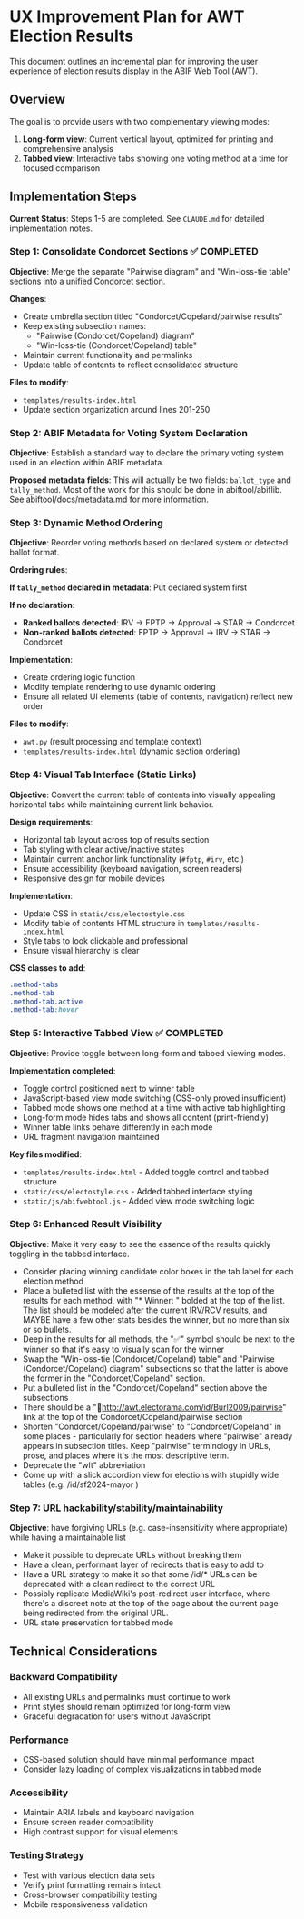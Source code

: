 # UX Improvement Plan for AWT Election Results

This document outlines an incremental plan for improving the user experience of election results display in the ABIF Web Tool (AWT).

## Overview

The goal is to provide users with two complementary viewing modes:
1. **Long-form view**: Current vertical layout, optimized for printing and comprehensive analysis
2. **Tabbed view**: Interactive tabs showing one voting method at a time for focused comparison

## Implementation Steps

**Current Status**: Steps 1-5 are completed. See `CLAUDE.md` for detailed implementation notes.

### Step 1: Consolidate Condorcet Sections ✅ COMPLETED

**Objective**: Merge the separate "Pairwise diagram" and "Win-loss-tie table" sections into a unified Condorcet section.

**Changes**:
- Create umbrella section titled "Condorcet/Copeland/pairwise results"
- Keep existing subsection names:
  - "Pairwise (Condorcet/Copeland) diagram" 
  - "Win-loss-tie (Condorcet/Copeland) table"
- Maintain current functionality and permalinks
- Update table of contents to reflect consolidated structure

**Files to modify**:
- `templates/results-index.html`
- Update section organization around lines 201-250

### Step 2: ABIF Metadata for Voting System Declaration

**Objective**: Establish a standard way to declare the primary voting system used in an election within ABIF metadata.

**Proposed metadata fields**:
This will actually be two fields: `ballot_type` and `tally_method`.
Most of the work for this should be done in abiftool/abiflib.  See
abiftool/docs/metadata.md for more information.

### Step 3: Dynamic Method Ordering

**Objective**: Reorder voting methods based on declared system or detected ballot format.

**Ordering rules**:

**If `tally_method` declared in metadata**: Put declared system first

**If no declaration**:
- **Ranked ballots detected**: IRV → FPTP → Approval → STAR → Condorcet
- **Non-ranked ballots detected**: FPTP → Approval → IRV → STAR → Condorcet

**Implementation**:
- Create ordering logic function
- Modify template rendering to use dynamic ordering
- Ensure all related UI elements (table of contents, navigation) reflect new order

**Files to modify**:
- `awt.py` (result processing and template context)
- `templates/results-index.html` (dynamic section ordering)

### Step 4: Visual Tab Interface (Static Links)

**Objective**: Convert the current table of contents into visually appealing horizontal tabs while maintaining current link behavior.

**Design requirements**:
- Horizontal tab layout across top of results section
- Tab styling with clear active/inactive states
- Maintain current anchor link functionality (`#fptp`, `#irv`, etc.)
- Ensure accessibility (keyboard navigation, screen readers)
- Responsive design for mobile devices

**Implementation**:
- Update CSS in `static/css/electostyle.css`
- Modify table of contents HTML structure in `templates/results-index.html`
- Style tabs to look clickable and professional
- Ensure visual hierarchy is clear

**CSS classes to add**:
```css
.method-tabs
.method-tab
.method-tab.active
.method-tab:hover
```

### Step 5: Interactive Tabbed View ✅ COMPLETED

**Objective**: Provide toggle between long-form and tabbed viewing modes.

**Implementation completed**:
- Toggle control positioned next to winner table
- JavaScript-based view mode switching (CSS-only proved insufficient)
- Tabbed mode shows one method at a time with active tab highlighting
- Long-form mode hides tabs and shows all content (print-friendly)
- Winner table links behave differently in each mode
- URL fragment navigation maintained

**Key files modified**:
- `templates/results-index.html` - Added toggle control and tabbed structure
- `static/css/electostyle.css` - Added tabbed interface styling
- `static/js/abifwebtool.js` - Added view mode switching logic

### Step 6: Enhanced Result Visibility

**Objective**: Make it very easy to see the essence of the results quickly toggling in the tabbed interface.

- Consider placing winning candidate color boxes in the tab label for
  each election method
- Place a bulleted list with the essense of the results at the top of
  the results for each method, with "* <method> Winner: <winner>"
  bolded at the top of the list.  The list should be modeled after the
  current IRV/RCV results, and MAYBE have a few other stats besides
  the winner, but no more than six or so bullets.
- Deep in the results for all methods, the "✅" symbol should be next
  to the winner so that it's easy to visually scan for the winner
- Swap the "Win-loss-tie (Condorcet/Copeland) table" and "Pairwise
  (Condorcet/Copeland) diagram" subsections so that the latter is
  above the former in the "Condorcet/Copeland" section.
- Put a bulleted list in the "Condorcet/Copeland" section above the subsections
- There should be a "🔗http://awt.electorama.com/id/Burl2009/pairwise"
  link at the top of the Condorcet/Copeland/pairwise section
- Shorten "Condorcet/Copeland/pairwise" to "Condorcet/Copeland" in
  some places - particularly for section headers where "pairwise"
  already appears in subsection titles. Keep "pairwise" terminology
  in URLs, prose, and places where it's the most descriptive term.
- Deprecate the "wlt" abbreviation
- Come up with a slick accordion view for elections with stupidly wide
  tables (e.g. /id/sf2024-mayor )

### Step 7: URL hackability/stability/maintainability

**Objective**: have forgiving URLs (e.g. case-insensitivity where
  appropriate) while having a maintainable list

- Make it possible to deprecate URLs without breaking them
- Have a clean, performant layer of redirects that is easy to add to
- Have a URL strategy to make it so that some /id/* URLs can be
  deprecated with a clean redirect to the correct URL
- Possibly replicate MediaWiki's post-redirect user interface, where
  there's a discreet note at the top of the page about the current
  page being redirected from the original URL.
- URL state preservation for tabbed mode

## Technical Considerations

### Backward Compatibility
- All existing URLs and permalinks must continue to work
- Print styles should remain optimized for long-form view
- Graceful degradation for users without JavaScript

### Performance
- CSS-based solution should have minimal performance impact
- Consider lazy loading of complex visualizations in tabbed mode

### Accessibility
- Maintain ARIA labels and keyboard navigation
- Ensure screen reader compatibility
- High contrast support for visual elements

### Testing Strategy
- Test with various election data sets
- Verify print formatting remains intact
- Cross-browser compatibility testing
- Mobile responsiveness validation

